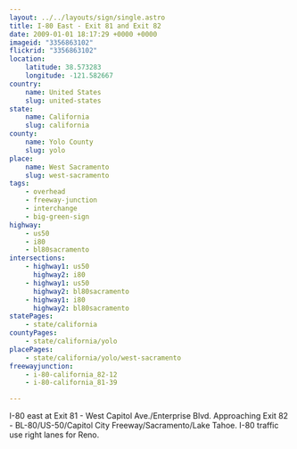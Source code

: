 ```yaml
---
layout: ../../layouts/sign/single.astro
title: I-80 East - Exit 81 and Exit 82
date: 2009-01-01 18:17:29 +0000 +0000
imageid: "3356863102"
flickrid: "3356863102"
location:
    latitude: 38.573283
    longitude: -121.582667
country:
    name: United States
    slug: united-states
state:
    name: California
    slug: california
county:
    name: Yolo County
    slug: yolo
place:
    name: West Sacramento
    slug: west-sacramento
tags:
    - overhead
    - freeway-junction
    - interchange
    - big-green-sign
highway:
    - us50
    - i80
    - bl80sacramento
intersections:
    - highway1: us50
      highway2: i80
    - highway1: us50
      highway2: bl80sacramento
    - highway1: i80
      highway2: bl80sacramento
statePages:
    - state/california
countyPages:
    - state/california/yolo
placePages:
    - state/california/yolo/west-sacramento
freewayjunction:
    - i-80-california_82-12
    - i-80-california_81-39

---
```

I-80 east at Exit 81 - West Capitol Ave./Enterprise Blvd. Approaching Exit 82 - BL-80/US-50/Capitol City Freeway/Sacramento/Lake Tahoe. I-80 traffic use right lanes for Reno.